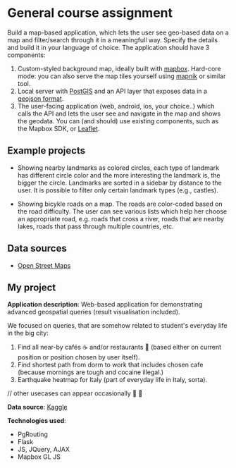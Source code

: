 # General course assignment

Build a map-based application, which lets the user see geo-based data on a map and filter/search through it in a meaningfull way. Specify the details and build it in your language of choice. The application should have 3 components:

1. Custom-styled background map, ideally built with [mapbox](http://mapbox.com). Hard-core mode: you can also serve the map tiles yourself using [mapnik](http://mapnik.org/) or similar tool.
2. Local server with [PostGIS](http://postgis.net/) and an API layer that exposes data in a [geojson format](http://geojson.org/).
3. The user-facing application (web, android, ios, your choice..) which calls the API and lets the user see and navigate in the map and shows the geodata. You can (and should) use existing components, such as the Mapbox SDK, or [Leaflet](http://leafletjs.com/).

## Example projects

- Showing nearby landmarks as colored circles, each type of landmark has different circle color and the more interesting the landmark is, the bigger the circle. Landmarks are sorted in a sidebar by distance to the user. It is possible to filter only certain landmark types (e.g., castles).

- Showing bicykle roads on a map. The roads are color-coded based on the road difficulty. The user can see various lists which help her choose an appropriate road, e.g. roads that cross a river, roads that are nearby lakes, roads that pass through multiple countries, etc.

## Data sources

- [Open Street Maps](https://www.openstreetmap.org/)

## My project



**Application description**: Web-based application for demonstrating advanced geospatial queries (result visualisation included).

We focused on queries, that are somehow related to student's everyday life in the big city:

1. Find all near-by cafés :coffee:️ and/or restaurants :ramen: (based either on current position or position chosen by user itself).
2. Find shortest path from dorm to work that includes chosen cafe (because mornings are tough and cocaine illegal.)
3. Earthquake heatmap for Italy (part of everyday life in Italy, sorta).

// other usecases can appear occasionally :bust_in_silhouette: :eyes: 

**Data source**: [Kaggle](https://www.kaggle.com/)

**Technologies used**:

* PgRouting
* Flask
* JS, JQuery, AJAX
* Mapbox GL JS
 
